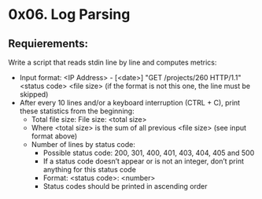 # 0x06. Log Parsing

## Requierements:
Write a script that reads stdin line by line and computes metrics:

- Input format: \<IP Address> - [\<date>] "GET /projects/260 HTTP/1.1" \<status code> \<file size> (if the format is not this one, the line must be skipped)
- After every 10 lines and/or a keyboard interruption (CTRL + C), print these statistics from the beginning:
	- Total file size: File size: \<total size>
    - Where \<total size> is the sum of all previous \<file size> (see input format above)
	- Number of lines by status code:
		- Possible status code: 200, 301, 400, 401, 403, 404, 405 and 500
		- If a status code doesn’t appear or is not an integer, don’t print anything for this status code
		- Format: \<status code>: \<number>
		- Status codes should be printed in ascending order
